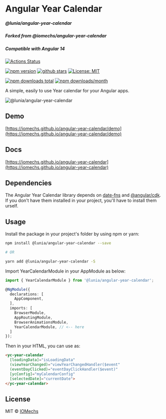 # Angular Year Calendar
##### @lunia/angular-year-calendar
##### Forked from @iomechs/angular-year-calendar
##### Compatible with Angular 14

[![Actions Status](https://github.com/iomechs/angular-year-calendar/workflows/CI/badge.svg)](https://github.com/iomechs/angular-year-calendar/actions)


<a href="https://www.npmjs.com/package/@lunia/angular-year-calendar"><img src="https://img.shields.io/npm/v/@lunia/angular-year-calendar.svg" alt="npm version" ></a>
<a href="https://www.npmjs.com/package/@lunia/angular-year-calendar"><img src="https://img.shields.io/github/stars/IOMechs/angular-year-calendar.svg?style=social&label=Star&style=flat-square" alt="github stars" ></a>
[![License: MIT](https://img.shields.io/badge/License-MIT-yellow.svg)](https://opensource.org/licenses/MIT)

<a href="https://www.npmjs.com/package/@lunia/angular-year-calendar"><img src="https://img.shields.io/npm/dt/@lunia/angular-year-calendar.svg?style=flat-square" alt="npm downloads total" ></a>
<a href="https://www.npmjs.com/package/ngx-device-detector"><img src="https://img.shields.io/npm/dm/@lunia/angular-year-calendar.svg" alt="npm downloads/month" ></a>


A simple, easily to use Year calendar for your Angular apps.

![@lunia/angular-year-calendar](https://i.imgur.com/IS6Sn66.gif)


## Demo

[https://iomechs.github.io/angular-year-calendar/demo](https://iomechs.github.io/angular-year-calendar/demo)

## Docs

[https://iomechs.github.io/angular-year-calendar](https://iomechs.github.io/angular-year-calendar)

## Dependencies

The Angular Year Calendar library depends on [date-fns](https://www.npmjs.com/package/date-fns) and [@angular/cdk](https://www.npmjs.com/package/@angular/cdk). If you don't have them installed in your project, you'll have to install them urself.

## Usage

Install the package in your project's folder by using npm or yarn:
```bash
npm install @lunia/angular-year-calendar --save

# OR

yarn add @lunia/angular-year-calendar -S
```

Import YearCalendarModule in your AppModule as below:

```typescript
import { YearCalendarModule } from '@lunia/angular-year-calendar';

@NgModule({
  declarations: [
    AppComponent,
  ],
  imports: [
    BrowserModule,
    AppRoutingModule,
    BrowserAnimationsModule,
    YearCalendarModule, // <-- here
  ]
});
```

Then in your HTML, you can use as:
```html
<yc-year-calendar
  [loadingData]="isLoadingData"
  (viewYearChanged)="viewYearChangedHandler($event"
  (eventDayClicked)="eventDayClickHandler($event)"
  [ycConfig]="myCalendarConfig"
  [selectedDate]="currentDate">
</yc-year-calendar>
```


## License

MIT © [IOMechs](https://github.com/IOmechs)
